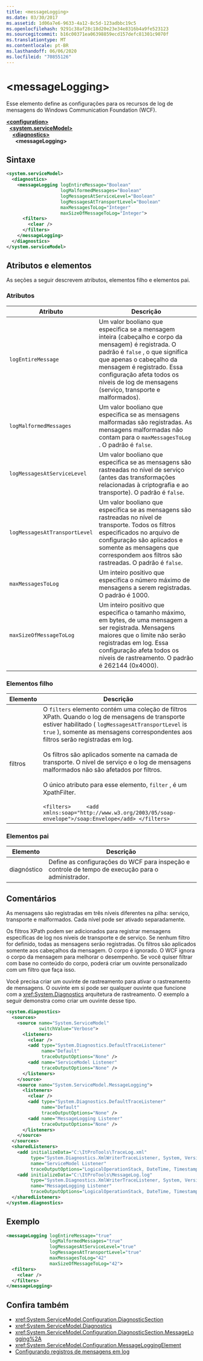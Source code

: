 ```yaml
---
title: <messageLogging>
ms.date: 03/30/2017
ms.assetid: 1d06a7e6-9633-4a12-8c5d-123adbbc19c5
ms.openlocfilehash: 9291c38af28c18d20e23e34e8316b4a9fe523123
ms.sourcegitcommit: b16c00371ea06398859ecd157defc81301c9070f
ms.translationtype: MT
ms.contentlocale: pt-BR
ms.lasthandoff: 06/06/2020
ms.locfileid: "70855126"
---
```

# \<messageLogging>
Esse elemento define as configurações para os recursos de log de mensagens do Windows Communication Foundation (WCF).  
  
[**\<configuration>**](../configuration-element.md)\
&nbsp;&nbsp;[**\<system.serviceModel>**](system-servicemodel.md)\
&nbsp;&nbsp;&nbsp;&nbsp;[**\<diagnostics>**](diagnostics.md)\
&nbsp;&nbsp;&nbsp;&nbsp;&nbsp;&nbsp;**\<messageLogging>**  
  
## <a name="syntax"></a>Sintaxe  
  
```xml  
<system.serviceModel>
  <diagnostics>
    <messageLogging logEntireMessage="Boolean"
                    logMalformedMessages="Boolean"
                    logMessagesAtServiceLevel="Boolean"
                    logMessagesAtTransportLevel="Boolean"
                    maxMessagesToLog="Integer"
                    maxSizeOfMessageToLog="Integer">
      <filters>
        <clear />
      </filters>
    </messageLogging>
  </diagnostics>
</system.serviceModel>
```  
  
## <a name="attributes-and-elements"></a>Atributos e elementos  
 As seções a seguir descrevem atributos, elementos filho e elementos pai.  
  
### <a name="attributes"></a>Atributos  
  
|Atributo|Descrição|  
|---------------|-----------------|  
|`logEntireMessage`|Um valor booliano que especifica se a mensagem inteira (cabeçalho e corpo da mensagem) é registrada. O padrão é `false` , o que significa que apenas o cabeçalho da mensagem é registrado. Essa configuração afeta todos os níveis de log de mensagens (serviço, transporte e malformados).|  
|`logMalformedMessages`|Um valor booliano que especifica se as mensagens malformadas são registradas. As mensagens malformadas não contam para o `maxMessagesToLog` . O padrão é `false`.|  
|`logMessagesAtServiceLevel`|Um valor booliano que especifica se as mensagens são rastreadas no nível de serviço (antes das transformações relacionadas à criptografia e ao transporte). O padrão é `false`.|  
|`logMessagesAtTransportLevel`|Um valor booliano que especifica se as mensagens são rastreadas no nível de transporte. Todos os filtros especificados no arquivo de configuração são aplicados e somente as mensagens que correspondem aos filtros são rastreadas. O padrão é `false`.|  
|`maxMessagesToLog`|Um inteiro positivo que especifica o número máximo de mensagens a serem registradas. O padrão é 1000.|  
|`maxSizeOfMessageToLog`|Um inteiro positivo que especifica o tamanho máximo, em bytes, de uma mensagem a ser registrada. Mensagens maiores que o limite não serão registradas em log. Essa configuração afeta todos os níveis de rastreamento. O padrão é 262144 (0x4000).|  
  
### <a name="child-elements"></a>Elementos filho  
  
|Elemento|Descrição|  
|-------------|-----------------|  
|filtros|O `filters` elemento contém uma coleção de filtros XPath. Quando o log de mensagens de transporte estiver habilitado ( `logMessagesAtTransportLevel` is `true` ), somente as mensagens correspondentes aos filtros serão registradas em log.<br /><br /> Os filtros são aplicados somente na camada de transporte. O nível de serviço e o log de mensagens malformados não são afetados por filtros.<br /><br /> O único atributo para esse elemento, `filter` , é um XpathFilter.<br /><br /> `<filters>     <add xmlns:soap="http://www.w3.org/2003/05/soap-envelope">/soap:Envelope</add> </filters>`|  
  
### <a name="parent-elements"></a>Elementos pai  
  
|Elemento|Descrição|  
|-------------|-----------------|  
|diagnóstico|Define as configurações do WCF para inspeção e controle de tempo de execução para o administrador.|  
  
## <a name="remarks"></a>Comentários  
 As mensagens são registradas em três níveis diferentes na pilha: serviço, transporte e malformados. Cada nível pode ser ativado separadamente.  
  
 Os filtros XPath podem ser adicionados para registrar mensagens específicas de log nos níveis de transporte e de serviço. Se nenhum filtro for definido, todas as mensagens serão registradas. Os filtros são aplicados somente aos cabeçalhos da mensagem. O corpo é ignorado. O WCF ignora o corpo da mensagem para melhorar o desempenho. Se você quiser filtrar com base no conteúdo do corpo, poderá criar um ouvinte personalizado com um filtro que faça isso.  
  
 Você precisa criar um ouvinte de rastreamento para ativar o rastreamento de mensagens. O ouvinte em si pode ser qualquer ouvinte que funcione com a <xref:System.Diagnostics> arquitetura de rastreamento. O exemplo a seguir demonstra como criar um ouvinte desse tipo.  
  
```xml  
<system.diagnostics>
  <sources>
    <source name="System.ServiceModel"
            switchValue="Verbose">
      <listeners>
        <clear />
        <add type="System.Diagnostics.DefaultTraceListener"
             name="Default"
             traceOutputOptions="None" />
        <add name="ServiceModel Listener"
             traceOutputOptions="None" />
      </listeners>
    </source>
    <source name="System.ServiceModel.MessageLogging">
      <listeners>
        <clear />
        <add type="System.Diagnostics.DefaultTraceListener"
             name="Default"
             traceOutputOptions="None" />
        <add name="MessageLogging Listener"
             traceOutputOptions="None" />
      </listeners>
    </source>
  </sources>
  <sharedListeners>
    <add initializeData="C:\ItProTools\TraceLog.xml"
         type="System.Diagnostics.XmlWriterTraceListener, System, Version=2.0.0.0, Culture=neutral, PublicKeyToken=b77a5c561934e089"
         name="ServiceModel Listener"
         traceOutputOptions="LogicalOperationStack, DateTime, Timestamp, ProcessId, ThreadId, Callstack" />
    <add initializeData="C:\ItProTools\MessageLog.log"
         type="System.Diagnostics.XmlWriterTraceListener, System, Version=2.0.0.0, Culture=neutral, PublicKeyToken=b77a5c561934e089"
         name="MessageLogging Listener"
         traceOutputOptions="LogicalOperationStack, DateTime, Timestamp, ProcessId, ThreadId, Callstack" />
  </sharedListeners>
</system.diagnostics>
```  
  
## <a name="example"></a>Exemplo  
  
```xml  
<messageLogging logEntireMessage="true"
                logMalformedMessages="true"
                logMessagesAtServiceLevel="true"
                logMessagesAtTransportLevel="true"
                maxMessagesToLog="42"
                maxSizeOfMessageToLog="42">
  <filters>
    <clear />
  </filters>
</messageLogging>
```  
  
## <a name="see-also"></a>Confira também

- <xref:System.ServiceModel.Configuration.DiagnosticSection>
- <xref:System.ServiceModel.Diagnostics>
- <xref:System.ServiceModel.Configuration.DiagnosticSection.MessageLogging%2A>
- <xref:System.ServiceModel.Configuration.MessageLoggingElement>
- [Configurando registros de mensagens em log](../../../wcf/diagnostics/configuring-message-logging.md)
